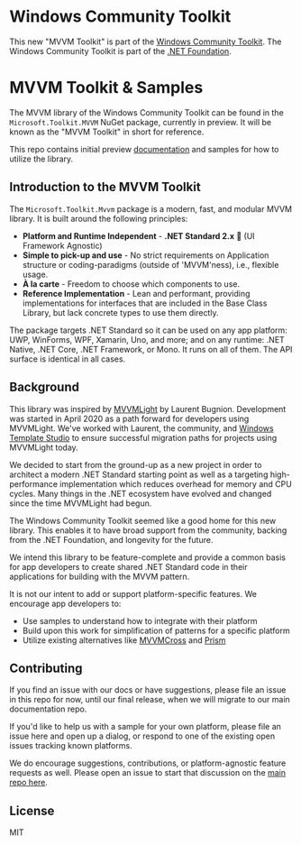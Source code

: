 # Windows Community Toolkit
This new "MVVM Toolkit" is part of the [Windows Community Toolkit](https://aka.ms/wct). The Windows Community Toolkit is part of the [.NET Foundation](https://dotnetfoundation.org/).

# MVVM Toolkit & Samples

The MVVM library of the Windows Community Toolkit can be found in the `Microsoft.Toolkit.MVVM` NuGet package, currently in preview. It will be known as the "MVVM Toolkit" in short for reference.

This repo contains initial preview [documentation](docs/mvvm/Introduction.md) and samples for how to utilize the library.

## Introduction to the MVVM Toolkit

The `Microsoft.Toolkit.Mvvm` package is a modern, fast, and modular MVVM library. It is built around the following principles:

- **Platform and Runtime Independent** - **.NET Standard 2.x** 🚀 (UI Framework Agnostic)
- **Simple to pick-up and use** - No strict requirements on Application structure or coding-paradigms (outside of 'MVVM'ness), i.e., flexible usage.
- **À la carte** - Freedom to choose which components to use.
- **Reference Implementation** - Lean and performant, providing implementations for interfaces that are included in the Base Class Library, but lack concrete types to use them directly.

The package targets .NET Standard so it can be used on any app platform: UWP, WinForms, WPF, Xamarin, Uno, and more; and on any runtime: .NET Native, .NET Core, .NET Framework, or Mono. It runs on all of them. The API surface is identical in all cases.

## Background
This library was inspired by [MVVMLight](https://www.mvvmlight.net/) by Laurent Bugnion. Development was started in April 2020 as a path forward for developers using MVVMLight. We've worked with Laurent, the community, and [Windows Template Studio](https://aka.ms/wts) to ensure successful migration paths for projects using MVVMLight today.

We decided to start from the ground-up as a new project in order to architect a modern .NET Standard starting point as well as a targeting high-performance implementation which reduces overhead for memory and CPU cycles. Many things in the .NET ecosystem have evolved and changed since the time MVVMLight had begun.

The Windows Community Toolkit seemed like a good home for this new library. This enables it to have broad support from the community, backing from the .NET Foundation, and longevity for the future.

We intend this library to be feature-complete and provide a common basis for app developers to create shared .NET Standard code in their applications for building with the MVVM pattern.

It is not our intent to add or support platform-specific features. We encourage app developers to:

- Use samples to understand how to integrate with their platform
- Build upon this work for simplification of patterns for a specific platform
- Utilize existing alternatives like [MVVMCross](https://www.mvvmcross.com/) and [Prism](https://prismlibrary.com/)

## Contributing

If you find an issue with our docs or have suggestions, please file an issue in this repo for now, until our final release, when we will migrate to our main documentation repo.

If you'd like to help us with a sample for your own platform, please file an issue here and open up a dialog, or respond to one of the existing open issues tracking known platforms.

We do encourage suggestions, contributions, or platform-agnostic feature requests as well. Please open an issue to start that discussion on the [main repo here](https://github.com/windows-toolkit/WindowsCommunityToolkit).

## License

MIT

